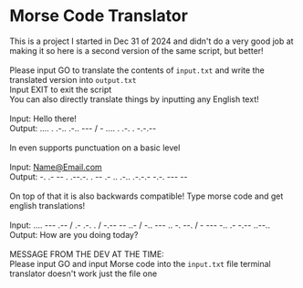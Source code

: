 # Morse Code Translator

This is a project I started in Dec 31 of 2024 and didn't do a very good job at making it so here is a second version of the same script, but better!\
\
Please input GO to translate the contents of `input.txt` and write the translated version into `output.txt`\
Input EXIT to exit the script\
You can also directly translate things by inputting any English text!\
\
Input: Hello there!\
Output: .... . .-.. .-.. --- / - .... . .-. . -.-.--\
\
In even supports punctuation on a basic level\
\
Input: Name@Email.com\
Output: -. .- -- . .--.-. . -- .- .. .-.. .-.-.- -.-. --- --\
\
On top of that it is also backwards compatible! Type morse code and get english translations!\
\
Input: .... --- .-- / .- .-. . / -.-- -- ..- / -.. --- .. -. --. / - --- -.. .- -.-- ..--..\
Output: How are you doing today?\
\
MESSAGE FROM THE DEV AT THE TIME:\
Please input GO and input Morse code into the `input.txt` file terminal translator doesn't work just the file one